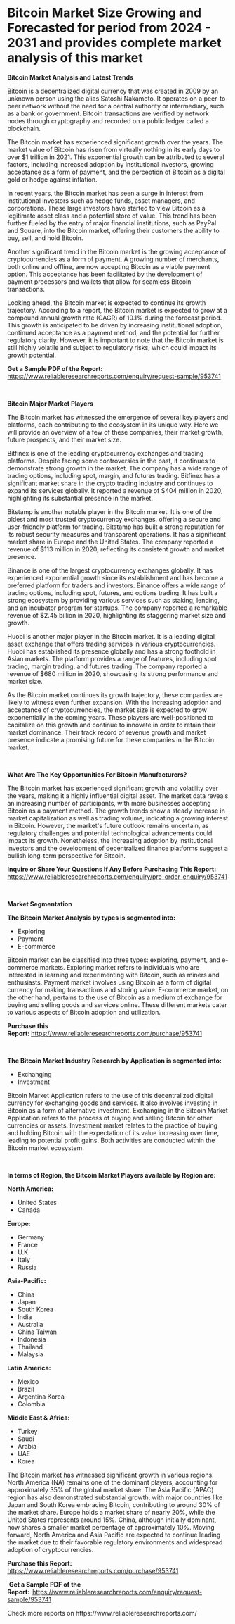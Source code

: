 <p><h1>Bitcoin Market Size Growing and Forecasted for period from 2024 - 2031 and provides complete market analysis of this market</h1></p><p><strong>Bitcoin Market Analysis and Latest Trends</strong></p>
<p><p>Bitcoin is a decentralized digital currency that was created in 2009 by an unknown person using the alias Satoshi Nakamoto. It operates on a peer-to-peer network without the need for a central authority or intermediary, such as a bank or government. Bitcoin transactions are verified by network nodes through cryptography and recorded on a public ledger called a blockchain.</p><p>The Bitcoin market has experienced significant growth over the years. The market value of Bitcoin has risen from virtually nothing in its early days to over $1 trillion in 2021. This exponential growth can be attributed to several factors, including increased adoption by institutional investors, growing acceptance as a form of payment, and the perception of Bitcoin as a digital gold or hedge against inflation.</p><p>In recent years, the Bitcoin market has seen a surge in interest from institutional investors such as hedge funds, asset managers, and corporations. These large investors have started to view Bitcoin as a legitimate asset class and a potential store of value. This trend has been further fueled by the entry of major financial institutions, such as PayPal and Square, into the Bitcoin market, offering their customers the ability to buy, sell, and hold Bitcoin.</p><p>Another significant trend in the Bitcoin market is the growing acceptance of cryptocurrencies as a form of payment. A growing number of merchants, both online and offline, are now accepting Bitcoin as a viable payment option. This acceptance has been facilitated by the development of payment processors and wallets that allow for seamless Bitcoin transactions.</p><p>Looking ahead, the Bitcoin market is expected to continue its growth trajectory. According to a report, the Bitcoin market is expected to grow at a compound annual growth rate (CAGR) of 10.1% during the forecast period. This growth is anticipated to be driven by increasing institutional adoption, continued acceptance as a payment method, and the potential for further regulatory clarity. However, it is important to note that the Bitcoin market is still highly volatile and subject to regulatory risks, which could impact its growth potential.</p></p>
<p><strong>Get a Sample PDF of the Report:&nbsp;</strong> <a href="https://www.reliableresearchreports.com/enquiry/request-sample/953741">https://www.reliableresearchreports.com/enquiry/request-sample/953741</a></p>
<p>&nbsp;</p>
<p><strong>Bitcoin Major Market Players</strong></p>
<p><p>The Bitcoin market has witnessed the emergence of several key players and platforms, each contributing to the ecosystem in its unique way. Here we will provide an overview of a few of these companies, their market growth, future prospects, and their market size.</p><p>Bitfinex is one of the leading cryptocurrency exchanges and trading platforms. Despite facing some controversies in the past, it continues to demonstrate strong growth in the market. The company has a wide range of trading options, including spot, margin, and futures trading. Bitfinex has a significant market share in the crypto trading industry and continues to expand its services globally. It reported a revenue of $404 million in 2020, highlighting its substantial presence in the market.</p><p>Bitstamp is another notable player in the Bitcoin market. It is one of the oldest and most trusted cryptocurrency exchanges, offering a secure and user-friendly platform for trading. Bitstamp has built a strong reputation for its robust security measures and transparent operations. It has a significant market share in Europe and the United States. The company reported a revenue of $113 million in 2020, reflecting its consistent growth and market presence.</p><p>Binance is one of the largest cryptocurrency exchanges globally. It has experienced exponential growth since its establishment and has become a preferred platform for traders and investors. Binance offers a wide range of trading options, including spot, futures, and options trading. It has built a strong ecosystem by providing various services such as staking, lending, and an incubator program for startups. The company reported a remarkable revenue of $2.45 billion in 2020, highlighting its staggering market size and growth.</p><p>Huobi is another major player in the Bitcoin market. It is a leading digital asset exchange that offers trading services in various cryptocurrencies. Huobi has established its presence globally and has a strong foothold in Asian markets. The platform provides a range of features, including spot trading, margin trading, and futures trading. The company reported a revenue of $680 million in 2020, showcasing its strong performance and market size.</p><p>As the Bitcoin market continues its growth trajectory, these companies are likely to witness even further expansion. With the increasing adoption and acceptance of cryptocurrencies, the market size is expected to grow exponentially in the coming years. These players are well-positioned to capitalize on this growth and continue to innovate in order to retain their market dominance. Their track record of revenue growth and market presence indicate a promising future for these companies in the Bitcoin market.</p></p>
<p>&nbsp;</p>
<p><strong>What Are The Key Opportunities For Bitcoin Manufacturers?</strong></p>
<p><p>The Bitcoin market has experienced significant growth and volatility over the years, making it a highly influential digital asset. The market data reveals an increasing number of participants, with more businesses accepting Bitcoin as a payment method. The growth trends show a steady increase in market capitalization as well as trading volume, indicating a growing interest in Bitcoin. However, the market's future outlook remains uncertain, as regulatory challenges and potential technological advancements could impact its growth. Nonetheless, the increasing adoption by institutional investors and the development of decentralized finance platforms suggest a bullish long-term perspective for Bitcoin.</p></p>
<p><strong>Inquire or Share Your Questions If Any Before Purchasing This Report:</strong> <a href="https://www.reliableresearchreports.com/enquiry/pre-order-enquiry/953741">https://www.reliableresearchreports.com/enquiry/pre-order-enquiry/953741</a></p>
<p>&nbsp;</p>
<p><strong>Market Segmentation</strong></p>
<p><strong>The Bitcoin Market Analysis by types is segmented into:</strong></p>
<p><ul><li>Exploring</li><li>Payment</li><li>E-commerce</li></ul></p>
<p><p>Bitcoin market can be classified into three types: exploring, payment, and e-commerce markets. Exploring market refers to individuals who are interested in learning and experimenting with Bitcoin, such as miners and enthusiasts. Payment market involves using Bitcoin as a form of digital currency for making transactions and storing value. E-commerce market, on the other hand, pertains to the use of Bitcoin as a medium of exchange for buying and selling goods and services online. These different markets cater to various aspects of Bitcoin adoption and utilization.</p></p>
<p><strong>Purchase this Report:&nbsp;</strong><a href="https://www.reliableresearchreports.com/purchase/953741">https://www.reliableresearchreports.com/purchase/953741</a></p>
<p>&nbsp;</p>
<p><strong>The Bitcoin Market Industry Research by Application is segmented into:</strong></p>
<p><ul><li>Exchanging</li><li>Investment</li></ul></p>
<p><p>Bitcoin Market Application refers to the use of this decentralized digital currency for exchanging goods and services. It also involves investing in Bitcoin as a form of alternative investment. Exchanging in the Bitcoin Market Application refers to the process of buying and selling Bitcoin for other currencies or assets. Investment market relates to the practice of buying and holding Bitcoin with the expectation of its value increasing over time, leading to potential profit gains. Both activities are conducted within the Bitcoin market ecosystem.</p></p>
<p>&nbsp;</p>
<p><strong>In terms of Region, the Bitcoin Market Players available by Region are:</strong></p>
<p>
    <p> <strong> North America: </strong>
        <ul>
            <li>United States</li>
            <li>Canada</li>
        </ul>
        </p> 
    <p> <strong> Europe: </strong>
        <ul>
            <li>Germany</li>
            <li>France</li>
            <li>U.K.</li>
            <li>Italy</li>
            <li>Russia</li>
        </ul>
        </p> 
    <p> <strong> Asia-Pacific: </strong>
        <ul>
            <li>China</li>
            <li>Japan</li>
            <li>South Korea</li>
            <li>India</li>
            <li>Australia</li>
            <li>China Taiwan</li>
            <li>Indonesia</li>
            <li>Thailand</li>
            <li>Malaysia</li>
        </ul>
        </p> 
    <p> <strong> Latin America: </strong>
        <ul>
            <li>Mexico</li>
            <li>Brazil</li>
            <li>Argentina Korea</li>
            <li>Colombia</li>
        </ul>
        </p> 
    <p> <strong> Middle East & Africa: </strong>
        <ul>
            <li>Turkey</li>
            <li>Saudi</li>
            <li>Arabia</li>
            <li>UAE</li>
            <li>Korea</li>
        </ul>
    </p>
    </p>
<p><p>The Bitcoin market has witnessed significant growth in various regions. North America (NA) remains one of the dominant players, accounting for approximately 35% of the global market share. The Asia Pacific (APAC) region has also demonstrated substantial growth, with major countries like Japan and South Korea embracing Bitcoin, contributing to around 30% of the market share. Europe holds a market share of nearly 20%, while the United States represents around 15%. China, although initially dominant, now shares a smaller market percentage of approximately 10%. Moving forward, North America and Asia Pacific are expected to continue leading the market due to their favorable regulatory environments and widespread adoption of cryptocurrencies.</p></p>
<p><strong>Purchase this Report: </strong><a href="https://www.reliableresearchreports.com/purchase/953741">https://www.reliableresearchreports.com/purchase/953741</a></p>
<p>&nbsp;<strong>Get a Sample PDF of the Report:&nbsp;&nbsp;</strong><a href="https://www.reliableresearchreports.com/enquiry/request-sample/953741">https://www.reliableresearchreports.com/enquiry/request-sample/953741</a></p>
<p><strong></strong></p>
<p>Check more reports on https://www.reliableresearchreports.com/</p>